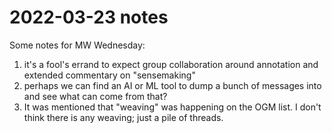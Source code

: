 # 2022-03-23 notes

Some notes for MW Wednesday:

1. it's a fool's errand to expect group collaboration around annotation and extended commentary on "sensemaking"
2. perhaps we can find an AI or ML tool to dump a bunch of messages into and see what can come from that?
3. It was mentioned that "weaving" was happening on the OGM list. I don't think there is any weaving; just a pile of threads.

